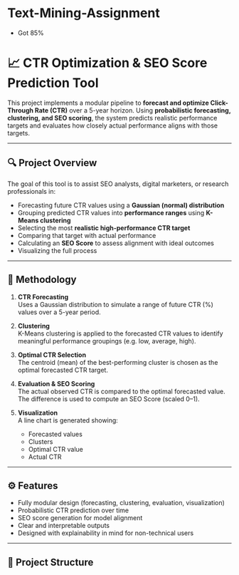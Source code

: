 # Text-Mining-Assignment
- Got 85%

# 📈 CTR Optimization & SEO Score Prediction Tool

This project implements a modular pipeline to **forecast and optimize Click-Through Rate (CTR)** over a 5-year horizon. Using **probabilistic forecasting, clustering, and SEO scoring**, the system predicts realistic performance targets and evaluates how closely actual performance aligns with those targets.

---

## 🔍 Project Overview

The goal of this tool is to assist SEO analysts, digital marketers, or research professionals in:

- Forecasting future CTR values using a **Gaussian (normal) distribution**
- Grouping predicted CTR values into **performance ranges** using **K-Means clustering**
- Selecting the most **realistic high-performance CTR target**
- Comparing that target with actual performance
- Calculating an **SEO Score** to assess alignment with ideal outcomes
- Visualizing the full process

---

## 🧠 Methodology

1. **CTR Forecasting**  
   Uses a Gaussian distribution to simulate a range of future CTR (%) values over a 5-year period.

2. **Clustering**  
   K-Means clustering is applied to the forecasted CTR values to identify meaningful performance groupings (e.g. low, average, high).

3. **Optimal CTR Selection**  
   The centroid (mean) of the best-performing cluster is chosen as the optimal forecasted CTR target.

4. **Evaluation & SEO Scoring**  
   The actual observed CTR is compared to the optimal forecasted value. The difference is used to compute an SEO Score (scaled 0–1).

5. **Visualization**  
   A line chart is generated showing:
   - Forecasted values
   - Clusters
   - Optimal CTR value
   - Actual CTR

---

## ⚙️ Features

- Fully modular design (forecasting, clustering, evaluation, visualization)
- Probabilistic CTR prediction over time
- SEO score generation for model alignment
- Clear and interpretable outputs
- Designed with explainability in mind for non-technical users

---

## 📁 Project Structure

